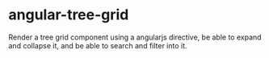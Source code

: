 # angular-tree-grid
Render a tree grid component using a angularjs directive, be able to expand and collapse it, and be able to search and filter into it.
